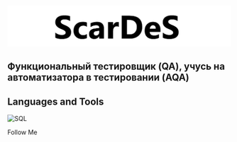 [![Header](https://github.com/scardes/scardes/blob/main/assets/header.png)](https://github.com/scardes)

## Функциональный тестировщик (QA), учусь на автоматизатора в тестировании (AQA) 

## Languages and Tools
![SQL](https://img.shields.io/badge/-SQL-green)

Follow Me